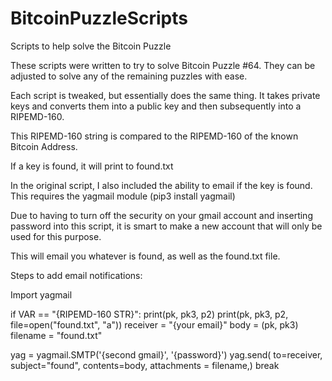 # BitcoinPuzzleScripts
Scripts to help solve the Bitcoin Puzzle

These scripts were written to try to solve Bitcoin Puzzle #64. They can be adjusted to solve any of the remaining puzzles with ease.

Each script is tweaked, but essentially does the same thing. It takes private keys and converts them into a public key and then subsequently into a RIPEMD-160.

This RIPEMD-160 string is compared to the RIPEMD-160 of the known Bitcoin Address.

If a key is found, it will print to found.txt

In the original script, I also included the ability to email if the key is found. This requires the yagmail module (pip3 install yagmail)

Due to having to turn off the security on your gmail account and inserting password into this script, it is smart to make a new account that will only be used for this purpose.

This will email you whatever is found, as well as the found.txt file.

Steps to add email notifications:

Import yagmail

 if VAR == "{RIPEMD-160 STR}":
  print(pk, pk3, p2)
  print(pk, pk3, p2, file=open("found.txt", "a"))
  receiver = "{your email}"
  body = (pk, pk3)
  filename = "found.txt"


  yag = yagmail.SMTP('{second gmail}', '{password}')
  yag.send(
        to=receiver,
        subject="found",
        contents=body,
        attachments = filename,)
  break

